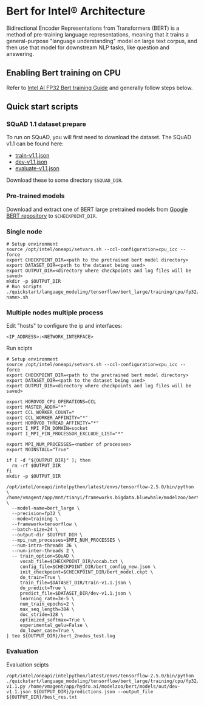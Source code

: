 # Bert for Intel® Architecture

Bidirectional Encoder Representations from Transformers (BERT) is a method of pre-training language representations, meaning that it trains a general-purpose "language understanding" model on large text corpus, and then use that model for downstream NLP tasks, like question and answering.

## Enabling Bert training on CPU

Refer to [Intel AI FP32 Bert training Guide](https://github.com/IntelAI/models/blob/master/benchmarks/language_modeling/tensorflow/bert_large/training/fp32/README.md) and generally follow steps below.

## Quick start scripts

### SQuAD 1.1 dataset prepare
To run on SQuAD, you will first need to download the dataset. The SQuAD v1.1 can be found here:
- [train-v1.1.json](https://rajpurkar.github.io/SQuAD-explorer/dataset/train-v1.1.json)
- [dev-v1.1.json](https://rajpurkar.github.io/SQuAD-explorer/dataset/dev-v1.1.json)
- [evaluate-v1.1.json](https://github.com/allenai/bi-att-flow/blob/master/squad/evaluate-v1.1.py)

Download these to some directory ````$SQUAD_DIR````.

### Pre-trained models
Download and extract one of BERT large pretrained models from [Google BERT repository](https://github.com/google-research/bert#pre-trained-models) to ````$CHECKPOINT_DIR````. 

### Single node

````
# Setup environment
source /opt/intel/oneapi/setvars.sh --ccl-configuration=cpu_icc --force
export CHECKPOINT_DIR=<path to the pretrained bert model directory>
export DATASET_DIR=<path to the dataset being used>
export OUTPUT_DIR=<directory where checkpoints and log files will be saved>
mkdir -p $OUTPUT_DIR
# Run scripts
./quickstart/language_modeling/tensorflow/bert_large/training/cpu/fp32/<script name>.sh
````

### Multiple nodes multiple process

Edit "hosts" to configure the ip and interfaces:

````
<IP_ADDRESS>:<NETWORK_INTERFACE>
````

Run scipts

````
# Setup environment
source /opt/intel/oneapi/setvars.sh --ccl-configuration=cpu_icc --force
export CHECKPOINT_DIR=<path to the pretrained bert model directory>
export DATASET_DIR=<path to the dataset being used>
export OUTPUT_DIR=<directory where checkpoints and log files will be saved>

export HOROVOD_CPU_OPERATIONS=CCL
export MASTER_ADDR="*"
export CCL_WORKER_COUNT=*
export CCL_WORKER_AFFINITY="*"
export HOROVOD_THREAD_AFFINITY="*"
export I_MPI_PIN_DOMAIN=socket
export I_MPI_PIN_PROCESSOR_EXCLUDE_LIST="*"

export MPI_NUM_PROCESSES=<number of processes>
export NOINSTALL="True"

if [ -d "${OUTPUT_DIR}" ]; then
  rm -rf $OUTPUT_DIR
fi
mkdir -p $OUTPUT_DIR

/opt/intel/oneapi/intelpython/latest/envs/tensorflow-2.5.0/bin/python \
/home/vmagent/app/mnt/tianyi/frameworks.bigdata.bluewhale/modelzoo/bert/benchmarks/launch_benchmark.py \
  --model-name=bert_large \
  --precision=fp32 \
  --mode=training \
  --framework=tensorflow \
  --batch-size=24 \
  --output-dir $OUTPUT_DIR \
  --mpi_num_processes=$MPI_NUM_PROCESSES \
  --num-intra-threads 36 \
  --num-inter-threads 2 \
  -- train_option=SQuAD \
     vocab_file=$CHECKPOINT_DIR/vocab.txt \
     config_file=$CHECKPOINT_DIR/bert_config_new.json \
     init_checkpoint=$CHECKPOINT_DIR/bert_model.ckpt \
     do_train=True \
     train_file=$DATASET_DIR/train-v1.1.json \
     do_predict=True \
     predict_file=$DATASET_DIR/dev-v1.1.json \
     learning_rate=3e-5 \
     num_train_epochs=2 \
     max_seq_length=384 \
     doc_stride=128 \
     optimized_softmax=True \
     experimental_gelu=False \
     do_lower_case=True \
| tee ${OUTPUT_DIR}/bert_2nodes_test.log
````

### Evaluation

Evaluation scipts

````
/opt/intel/oneapi/intelpython/latest/envs/tensorflow-2.5.0/bin/python ./quickstart/language_modeling/tensorflow/bert_large/training/cpu/fp32/evaluate-v1.1.py /home/vmagent/app/hydro.ai/modelzoo/bert/models/out/dev-v1.1.json ${OUTPUT_DIR}/predictions.json --output_file ${OUTPUT_DIR}/best_res.txt
````
